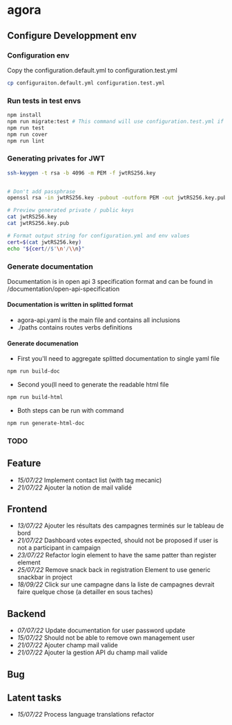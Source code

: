 # agora

## Configure Developpment env

### Configuration env

Copy the configuration.default.yml to configuration.test.yml

```bash
cp configuraiton.default.yml configuration.test.yml
```

### Run tests in test envs

```bash
npm install
npm run migrate:test # This command will use configuration.test.yml if file exists
npm run test
npm run cover
npm run lint
```

### Generating privates for JWT

```bash
ssh-keygen -t rsa -b 4096 -m PEM -f jwtRS256.key


# Don't add passphrase
openssl rsa -in jwtRS256.key -pubout -outform PEM -out jwtRS256.key.pub

# Preview generated private / public keys
cat jwtRS256.key
cat jwtRS256.key.pub

# Format output string for configuration.yml and env values
cert=$(cat jwtRS256.key)
echo "${cert//$'\n'/\\n}"
```

### Generate documentation

Documentation is in open api 3 specification format and can be found in /documentation/open-api-specification

#### Documentation is written in splitted format

* agora-api.yaml is the main file and contains all inclusions
* ./paths contains routes verbs definitions


#### Generate documenation

* First you'll need to aggregate splitted documentation to single yaml file

```bash
npm run build-doc
```

* Second you(ll need to generate the readable html file

```bash
npm run build-html
```

* Both steps can be run with command

```bash
npm run generate-html-doc
```

### TODO

## Feature

* *15/07/22* Implement contact list (with tag mecanic)
* *21/07/22* Ajouter la notion de mail validé

## Frontend

* *13/07/22* Ajouter les résultats des campagnes terminés sur le tableau de bord
* *21/07/22* Dashboard votes expected, should not be proposed if user is not a participant in campaign
* *23/07/22* Refactor login element to have the same patter than register element
* *25/07/22* Remove snack back in registration Element to use generic snackbar in project
* *18/09/22* Click sur une campagne dans la liste de campagnes devrait faire quelque chose (a detailler en sous taches)

## Backend

* *07/07/22* Update documentation for user password update
* *15/07/22* Should not be able to remove own management user
* *21/07/22* Ajouter champ mail valide
* *21/07/22* Ajouter la gestion API du champ mail valide

## Bug

## Latent tasks

* *15/07/22* Process language translations refactor
